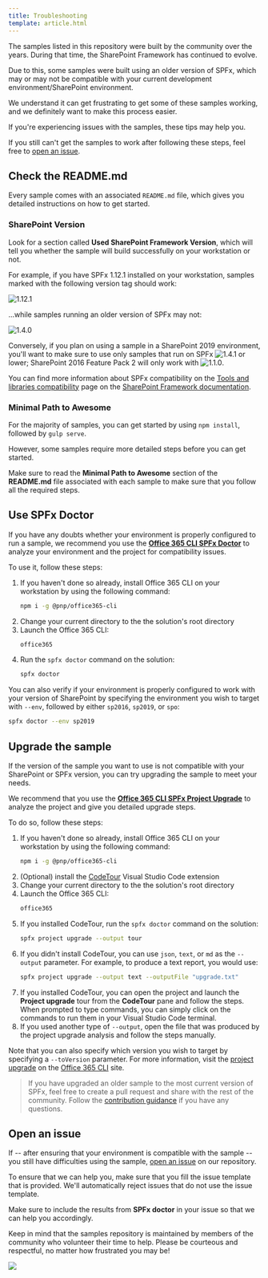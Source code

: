 ```yaml
---
title: Troubleshooting
template: article.html
---
```


The samples listed in this repository were built by the community over the years. During that time, the SharePoint Framework has continued to evolve.

Due to this, some samples were built using an older version of SPFx, which may or may not be compatible with your current development environment/SharePoint environment.

We understand it can get frustrating to get some of these samples working, and we definitely want to make this process easier.

If you're experiencing issues with the samples, these tips may help you.

If you still can't get the samples to work after following these steps, feel free to [open an issue](#open-an-issue).

## Check the README.md

Every sample comes with an associated `README.md` file, which gives you detailed instructions on how to get started.

### SharePoint Version

Look for a section called **Used SharePoint Framework Version**, which will tell you whether the sample will build successfully on your workstation or not.

For example, if you have SPFx 1.12.1 installed on your workstation, samples marked with the following version tag should work:

![1.12.1](https://img.shields.io/badge/version-1.12.1-green.svg)

...while samples running an older version of SPFx may not:

![1.4.0](https://img.shields.io/badge/version-1.4.0-orange.svg)

Conversely, if you plan on using a sample in a SharePoint 2019 environment, you'll want to make sure to use only samples that run on SPFx ![1.4.1](https://img.shields.io/badge/1.4.1-orange.svg) or lower; SharePoint 2016 Feature Pack 2 will only work with ![1.1.0](https://img.shields.io/badge/1.0.0-orange.svg).

You can find more information about SPFx compatibility on the [Tools and libraries compatibility](https://docs.microsoft.com/sharepoint/dev/spfx/compatibility) page on the [SharePoint Framework documentation](https://docs.microsoft.com/sharepoint/dev/spfx).

### Minimal Path to Awesome

For the majority of samples, you can get started by using `npm install`, followed by `gulp serve`.

However, some samples require more detailed steps before you can get started.

Make sure to read the **Minimal Path to Awesome** section of the **README.md** file associated with each sample to make sure that you follow all the required steps.

## Use SPFx Doctor

If you have any doubts whether your environment is properly configured to run a sample, we recommend you use the **[Office 365 CLI SPFx Doctor](https://pnp.github.io/office365-cli/cmd/spfx/doctor/)** to analyze your environment and the project for compatibility issues.

To use it, follow these steps:

1. If you haven't done so already, install Office 365 CLI on your workstation by using the following command:
    ```bash
    npm i -g @pnp/office365-cli
    ```
1. Change your current directory to the the solution's root directory
1. Launch the Office 365 CLI:
    ```bash
    office365
    ```
1. Run the `spfx doctor` command on the solution:
    ```bash
    spfx doctor
    ```

You can also verify if your environment is properly configured to work with your version of SharePoint by specifying the environment you wish to target with `--env`, followed by either `sp2016`, `sp2019`, or `spo`:

```bash
spfx doctor --env sp2019
```

## Upgrade the sample

If the version of the sample you want to use is not compatible with your SharePoint or SPFx version, you can try upgrading the sample to meet your needs.

We recommend that you use the **[Office 365 CLI SPFx Project Upgrade](https://pnp.github.io/office365-cli/cmd/spfx/project/project-upgrade/)** to analyze the project and give you detailed upgrade steps.

To do so, follow these steps:

1. If you haven't done so already, install Office 365 CLI on your workstation by using the following command:
    ```bash
    npm i -g @pnp/office365-cli
    ```
1. (Optional) install the [CodeTour](https://aka.ms/codetour) Visual Studio Code extension
1. Change your current directory to the the solution's root directory
1. Launch the Office 365 CLI:
    ```bash
    office365
    ```
1. If you installed CodeTour, run the `spfx doctor` command on the solution:
    ```bash
    spfx project upgrade --output tour
    ```
1. If you didn't install CodeTour, you can use `json`, `text`, or `md` as the `--output` parameter. For example, to produce a text report, you would use:
    ```bash
    spfx project upgrade --output text --outputFile "upgrade.txt"
    ```
1. If you installed CodeTour, you can open the project and launch the **Project upgrade** tour from the **CodeTour** pane and follow the steps. When prompted to type commands, you can simply click on the commands to run them in your Visual Studio Code terminal.
1. If you used another type of `--output`, open the file that was produced by the project upgrade analysis and follow the steps manually.

Note that you can also specify which version you wish to target by specifying a `--toVersion` parameter. For more information, visit the [project upgrade](https://pnp.github.io/office365-cli/cmd/spfx/project/project-upgrade/) on the [Office 365 CLI](https://pnp.github.io/office365-cli) site.

> If you have upgraded an older sample to the most current version of SPFx, feel free to create a pull request and share with the rest of the community. Follow the [contribution guidance](https://github.com/pnp/mgt-samples/blob/master/.github/CONTRIBUTING.md) if you have any questions.

## Open an issue

If -- after ensuring that your environment is compatible with the sample -- you still have difficulties using the sample, [open an issue](https://github.com/pnp/mgt-samples/issues/new/choose) on our repository.

To ensure that we can help you, make sure that you fill the issue template that is provided. We'll automatically reject issues that do not use the issue template.

Make sure to include the results from **SPFx doctor** in your issue so that we can help you accordingly.

Keep in mind that the samples repository is maintained by members of the community who volunteer their time to help. Please be courteous and respectful, no matter how frustrated you may be!

<img src="https://pnptelemetry.azurewebsites.net/mgt-samples/docs/troubleshooting" />